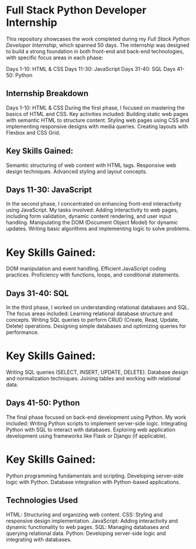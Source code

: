 # Full Stack Python Developer Internship

This repository showcases the work completed during my *Full Stack Python Developer Internship*, which spanned 50 days. The internship was designed to build a strong foundation in both front-end and back-end technologies, with specific focus areas in each phase:

 Days 1-10: HTML & CSS
 Days 11-30: JavaScript
 Days 31-40: SQL
 Days 41-50: Python

## Internship Breakdown

Days 1-10: HTML & CSS
During the first phase, I focused on mastering the basics of HTML and CSS. Key activities included:
Building static web pages with semantic HTML to structure content.
Styling web pages using CSS and implementing responsive designs with media queries.
Creating layouts with Flexbox and CSS Grid.

## Key Skills Gained:
Semantic structuring of web content with HTML tags.
Responsive web design techniques.
Advanced styling and layout concepts.

## Days 11-30: JavaScript
In the second phase, I concentrated on enhancing front-end interactivity using JavaScript. My tasks involved:
Adding interactivity to web pages, including form validation, dynamic content rendering, and user input handling.
Manipulating the DOM (Document Object Model) for dynamic updates.
Writing basic algorithms and implementing logic to solve problems.

# Key Skills Gained:
DOM manipulation and event handling.
Efficient JavaScript coding practices.
Proficiency with functions, loops, and conditional statements.

## Days 31-40: SQL

In the third phase, I worked on understanding relational databases and SQL. The focus areas included:
Learning relational database structure and concepts.
Writing SQL queries to perform CRUD (Create, Read, Update, Delete) operations.
Designing simple databases and optimizing queries for performance.

# Key Skills Gained:
Writing SQL queries (SELECT, INSERT, UPDATE, DELETE).
Database design and normalization techniques.
Joining tables and working with relational data.

## Days 41-50: Python
The final phase focused on back-end development using Python. My work included:
Writing Python scripts to implement server-side logic.
Integrating Python with SQL to interact with databases.
Exploring web application development using frameworks like Flask or Django (if applicable).

# Key Skills Gained:
Python programming fundamentals and scripting.
Developing server-side logic with Python.
Database integration with Python-based applications.

## Technologies Used
HTML: Structuring and organizing web content.
CSS: Styling and responsive design implementation.
JavaScript: Adding interactivity and dynamic functionality to web pages.
SQL: Managing databases and querying relational data.
Python: Developing server-side logic and integrating with databases.

